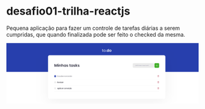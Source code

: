 # desafio01-trilha-reactjs
Pequena aplicação para fazer um controle de tarefas diárias a serem cumpridas, que quando finalizada pode ser feito o checked da mesma.

<div align="center">
  <img align="center" src="https://github.com/DaniloBueno29/Assets/blob/main/desafio-01.png">
</div>

